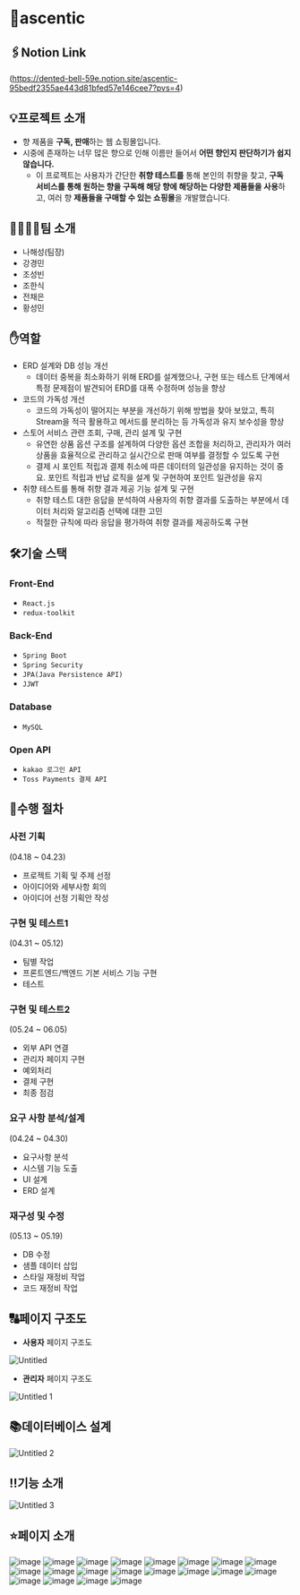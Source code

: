 # 🌸ascentic

## 🖇Notion Link



(https://dented-bell-59e.notion.site/ascentic-95bedf2355ae443d81bfed57e146cee7?pvs=4)

## 💡프로젝트 소개



- 향 제품을 **구독, 판매**하는 웹 쇼핑몰입니다.
- 시중에 존재하는 너무 많은 향으로 인해 이름만 들어서 **어떤 향인지 판단하기가 쉽지 않습니다.**
    - 이 프로젝트는 사용자가 간단한 **취향 테스트를** 통해 본인의 취향을 찾고, **구독 서비스를 통해 원하는 향을 구독해 해당 향에 해당하는 다양한 제품들을 사용**하고, 여러 향 **제품들을 구매할 수 있는 쇼핑몰**을 개발했습니다.

## 👨‍👨‍👧‍👧팀 소개



- 나해성(팀장)
- 강경민
- 조성빈
- 조한식
- 전채은
- 황성민

## ✋역할
- ERD 설계와 DB 성능 개선
    - 데이터 중복을 최소화하기 위해 ERD를 설계했으나, 구현 또는 테스트 단계에서 특정 문제점이 발견되어 ERD를 대폭 수정하며 성능을 향상
- 코드의 가독성 개선
    - 코드의 가독성이 떨어지는 부분을 개선하기 위해 방법을 찾아 보았고, 특히 Stream을 적극 활용하고 메서드를 분리하는 등 가독성과 유지 보수성을 향상
- 스토어 서비스 관련 조회, 구매, 관리 설계 및 구현
    - 유연한 상품 옵션 구조를 설계하여 다양한 옵션 조합을 처리하고, 관리자가 여러 상품을 효율적으로 관리하고 실시간으로 판매 여부를 결정할 수 있도록 구현
    - 결제 시 포인트 적립과 결제 취소에 따른 데이터의 일관성을 유지하는 것이 중요. 포인트 적립과 반납 로직을 설계 및 구현하여 포인트 일관성을 유지
- 취향 테스트를 통해 취향 결과 제공 기능 설계 및 구현
    - 취향 테스트 대한 응답을 분석하여 사용자의 취향 결과를 도출하는 부분에서 데이터 처리와 알고리즘 선택에 대한 고민
    - 적절한 규칙에 따라 응답을 평가하여 취향 결과를 제공하도록 구현


## 🛠기술 스택



### Front-End
- `React.js`
- `redux-toolkit`

### Back-End
- `Spring Boot`
- `Spring Security`
- `JPA(Java Persistence API)`
- `JJWT`
  
### Database
- `MySQL`
  
### Open API
- `kakao 로그인 API`
- `Toss Payments 결제 API`

## 📅수행 절차



### 사전 기획

(04.18 ~ 04.23)

- 프로젝트 기획 및 주제 선정
- 아이디어와 세부사항 회의
- 아이디어 선정 기획안 작성

### 구현 및 테스트1

(04.31 ~ 05.12)

- 팀별 작업
- 프론트엔드/백엔드 기본 서비스 기능 구현
- 테스트

### 구현 및 테스트2

(05.24 ~ 06.05)

- 외부 API 연결
- 관리자 페이지 구현
- 예외처리
- 결제 구현
- 최종 점검

### 요구 사항 분석/설계

(04.24 ~ 04.30)

- 요구사항 분석
- 시스템 기능 도출
- UI 설계
- ERD 설계

### 재구성 및 수정

(05.13 ~ 05.19)

- DB 수정
- 샘플 데이터 삽입
- 스타일 재정비 작업
- 코드 재정비 작업

## 🔠페이지 구조도



- **사용자** 페이지 구조도

![Untitled](https://github.com/kmindev/ascentic/assets/97210232/9f8ecce4-337d-4a43-87b8-7cf95a191a9d)



- **관리자** 페이지 구조도

![Untitled 1](https://github.com/kmindev/ascentic/assets/97210232/368d38c1-889b-46ea-854f-1cd26b25b25d)


## 📚데이터베이스 설계



![Untitled 2](https://github.com/kmindev/ascentic/assets/97210232/6e3d9e64-ed40-4255-921f-e4085a59747e)


## ‼기능 소개

![Untitled 3](https://github.com/kmindev/ascentic/assets/97210232/4824f29a-51a3-4675-884d-58f2cb56f0df)




## ⭐페이지 소개

![image](https://github.com/kmindev/ascentic/assets/97210232/c8828402-432a-4725-8275-6b7fa2d81a5b)
![image](https://github.com/kmindev/ascentic/assets/97210232/5a493c1b-0169-4047-8465-51590098e973)
![image](https://github.com/kmindev/ascentic/assets/97210232/9887199b-571a-4b29-9d3f-d056ed66b978)
![image](https://github.com/kmindev/ascentic/assets/97210232/90061afb-446a-41de-920c-0981321ab9a2)
![image](https://github.com/kmindev/ascentic/assets/97210232/9fd091f9-c8a9-4dbb-bdfd-05e572661e00)
![image](https://github.com/kmindev/ascentic/assets/97210232/0d88e22a-bda2-49aa-bd8d-9c0e68a65e9f)
![image](https://github.com/kmindev/ascentic/assets/97210232/c1912d18-75bc-4090-9849-84ad7037b943)
![image](https://github.com/kmindev/ascentic/assets/97210232/ee9a78f5-8af5-4c74-8fb9-a28d94363812)
![image](https://github.com/kmindev/ascentic/assets/97210232/426c72de-6c20-4438-9afb-ae36614143d5)
![image](https://github.com/kmindev/ascentic/assets/97210232/0296c799-7316-4ab5-b790-cfb87cf7d1c1)
![image](https://github.com/kmindev/ascentic/assets/97210232/c968ff09-546b-4340-b29f-feba8cce5ec0)
![image](https://github.com/kmindev/ascentic/assets/97210232/34a0f891-60e4-4a23-9af5-2995269a181c)
![image](https://github.com/kmindev/ascentic/assets/97210232/856420b1-1491-4740-b3fe-55377502e750)
![image](https://github.com/kmindev/ascentic/assets/97210232/dbd9aed6-ae81-49ea-98f1-47bdaebcd39c)
![image](https://github.com/kmindev/ascentic/assets/97210232/5e151285-f21d-4e3e-bc13-b33f58275f7d)
![image](https://github.com/kmindev/ascentic/assets/97210232/bb37fea0-cafc-49df-aa37-2f33773b9f52)
![image](https://github.com/kmindev/ascentic/assets/97210232/0d6b9885-a827-449c-8d98-1e2d5146848e)
![image](https://github.com/kmindev/ascentic/assets/97210232/358f39ee-7f0a-4541-a4b7-1c01d31ba286)
![image](https://github.com/kmindev/ascentic/assets/97210232/5df9b68a-6f2e-436c-9f8b-9fe88a09d663)
![image](https://github.com/kmindev/ascentic/assets/97210232/051e6d48-4074-491d-a452-db0fcd32c785)






